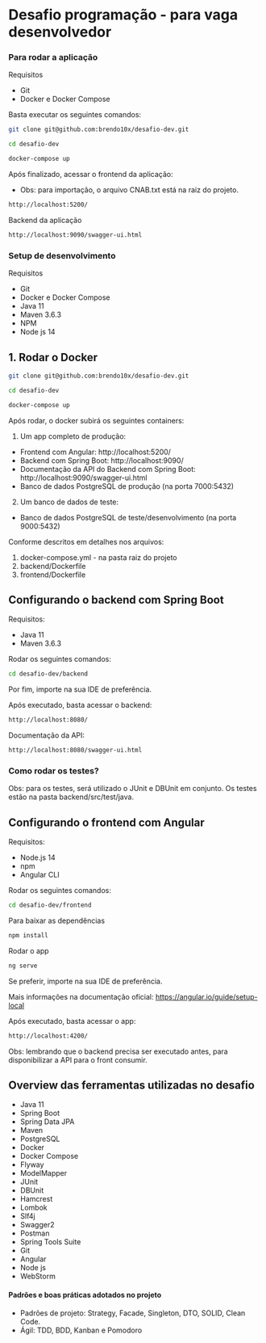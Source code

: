 # Desafio programação - para vaga desenvolvedor
 
### Para rodar a aplicação
Requisitos
* Git
* Docker e Docker Compose

Basta executar os seguintes comandos:
```bash
git clone git@github.com:brendo10x/desafio-dev.git
```
```bash
cd desafio-dev
```
```bash
docker-compose up
```
Após finalizado, acessar o frontend da aplicação:
* Obs: para importação, o arquivo CNAB.txt está na raiz do projeto.
```bash
http://localhost:5200/
```
Backend da aplicação
```bash
http://localhost:9090/swagger-ui.html
```

### Setup de desenvolvimento
Requisitos
* Git
* Docker e Docker Compose
* Java 11
* Maven 3.6.3
* NPM
* Node js 14

## 1. Rodar o Docker
```bash
git clone git@github.com:brendo10x/desafio-dev.git
```
```bash
cd desafio-dev
```
```bash
docker-compose up
```
Após rodar, o docker subirá os seguintes containers:
1. Um app completo de produção:
* Frontend com Angular: http://localhost:5200/
* Backend com Spring Boot: http://localhost:9090/
* Documentação da API do Backend com Spring Boot: http://localhost:9090/swagger-ui.html
* Banco de dados PostgreSQL de produção (na porta 7000:5432)
2. Um banco de dados de teste:
* Banco de dados PostgreSQL de teste/desenvolvimento (na porta 9000:5432)

Conforme descritos em detalhes nos arquivos:
1. docker-compose.yml - na pasta raiz do projeto
2. backend/Dockerfile
3. frontend/Dockerfile

## Configurando o backend com Spring Boot
Requisitos:
- Java 11
- Maven 3.6.3

Rodar os seguintes comandos:
```bash
cd desafio-dev/backend
```
Por fim, importe na sua IDE de preferência.

Após executado, basta acessar o backend:
```bash
http://localhost:8080/
```
Documentação da API:
```bash
http://localhost:8080/swagger-ui.html
```
### Como rodar os testes?
Obs: para os testes, será utilizado o JUnit e DBUnit em conjunto. Os testes estão na pasta backend/src/test/java.

## Configurando o frontend com Angular
Requisitos:
- Node.js 14
- npm
- Angular CLI

Rodar os seguintes comandos:
```bash
cd desafio-dev/frontend
```
Para baixar as dependências
```bash
npm install
```
Rodar o app
```bash
ng serve
```
Se preferir, importe na sua IDE de preferência.

Mais informações na documentação oficial: https://angular.io/guide/setup-local

Após executado, basta acessar o app:
```bash
http://localhost:4200/
```
Obs: lembrando que o backend precisa ser executado antes, para disponibilizar a API para o front consumir.

## Overview das ferramentas utilizadas no desafio
* Java 11
* Spring Boot
* Spring Data JPA
* Maven
* PostgreSQL
* Docker
* Docker Compose
* Flyway
* ModelMapper
* JUnit
* DBUnit
* Hamcrest
* Lombok
* Slf4j
* Swagger2
* Postman
* Spring Tools Suite
* Git
* Angular
* Node js
* WebStorm

#### Padrões e boas práticas adotados no projeto
- Padrões de projeto: Strategy, Facade, Singleton, DTO, SOLID, Clean Code.
- Ágil: TDD, BDD, Kanban e Pomodoro
